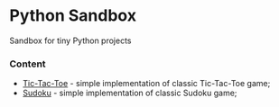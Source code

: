 # Python Sandbox

Sandbox for tiny Python projects

### Content

- [Tic-Tac-Toe](tictactoe/) - simple implementation of classic Tic-Tac-Toe game;
- [Sudoku](sudoku/) - simple implementation of classic Sudoku game;

